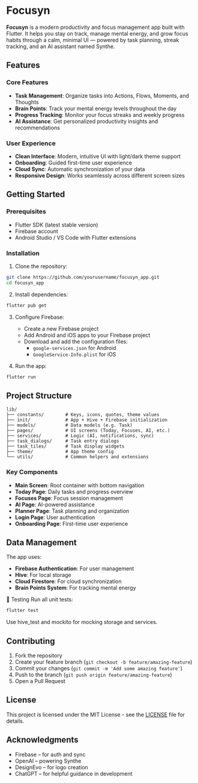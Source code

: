 # Focusyn

**Focusyn** is a modern productivity and focus management app built with Flutter. It helps you stay on track, manage mental energy, and grow focus habits through a calm, minimal UI — powered by task planning, streak tracking, and an AI assistant named Synthe.

## Features

### Core Features
- **Task Management**: Organize tasks into Actions, Flows, Moments, and Thoughts
- **Brain Points**: Track your mental energy levels throughout the day
- **Progress Tracking**: Monitor your focus streaks and weekly progress
- **AI Assistance**: Get personalized productivity insights and recommendations

### User Experience
- **Clean Interface**: Modern, intuitive UI with light/dark theme support
- **Onboarding**: Guided first-time user experience
- **Cloud Sync**: Automatic synchronization of your data
- **Responsive Design**: Works seamlessly across different screen sizes

## Getting Started

### Prerequisites
- Flutter SDK (latest stable version)
- Firebase account
- Android Studio / VS Code with Flutter extensions

### Installation

1. Clone the repository:
```bash
git clone https://github.com/yourusername/focusyn_app.git
cd focusyn_app
```

2. Install dependencies:
```bash
flutter pub get
```

3. Configure Firebase:
   - Create a new Firebase project
   - Add Android and iOS apps to your Firebase project
   - Download and add the configuration files:
     - `google-services.json` for Android
     - `GoogleService-Info.plist` for iOS

4. Run the app:
```bash
flutter run
```

## Project Structure

```
lib/
├── constants/        # Keys, icons, quotes, theme values
├── init/             # App + Hive + Firebase initialization
├── models/           # Data models (e.g. Task)
├── pages/            # UI screens (Today, Focuses, AI, etc.)
├── services/         # Logic (AI, notifications, sync)
├── task_dialogs/     # Task entry dialogs
├── task_tiles/       # Task display widgets
├── theme/            # App theme config
└── utils/            # Common helpers and extensions
```

### Key Components

- **Main Screen**: Root container with bottom navigation
- **Today Page**: Daily tasks and progress overview
- **Focuses Page**: Focus session management
- **AI Page**: AI-powered assistance
- **Planner Page**: Task planning and organization
- **Login Page**: User authentication
- **Onboarding Page**: First-time user experience

## Data Management

The app uses:
- **Firebase Authentication**: For user management
- **Hive**: For local storage
- **Cloud Firestore**: For cloud synchronization
- **Brain Points System**: For tracking mental energy

🧪 Testing
Run all unit tests:

```bash
flutter test
```
Use hive_test and mockito for mocking storage and services.

## Contributing

1. Fork the repository
2. Create your feature branch (`git checkout -b feature/amazing-feature`)
3. Commit your changes (`git commit -m 'Add some amazing feature'`)
4. Push to the branch (`git push origin feature/amazing-feature`)
5. Open a Pull Request

## License

This project is licensed under the MIT License - see the [LICENSE](LICENSE) file for details.

## Acknowledgments

- Firebase – for auth and sync
- OpenAI – powering Synthe
- DesignEvo – for logo creation
- ChatGPT – for helpful guidance in development



